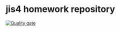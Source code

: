 # jis4 homework repository
[![Quality gate](https://sonarcloud.io/api/project_badges/quality_gate?project=bzsh_jis4)](https://sonarcloud.io/dashboard?id=bzsh_jis4)

